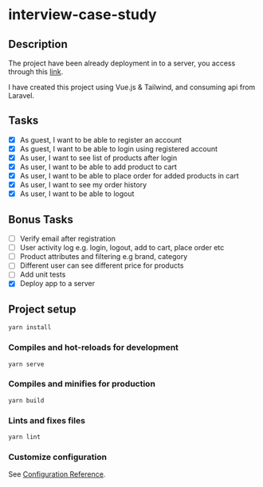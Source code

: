 # interview-case-study

## Description

The project have been already deployment in to a server, you access through this [link](interview-case-study.vercel.app).

I have created this project using Vue.js & Tailwind, and consuming api from Laravel.

## Tasks

- [x] As guest, I want to be able to register an account
- [x] As guest, I want to be able to login using registered account
- [x] As user, I want to see list of products after login
- [x] As user, I want to be able to add product to cart
- [x] As user, I want to be able to place order for added products in cart
- [x] As user, I want to see my order history
- [x] As user, I want to be able to logout

## Bonus Tasks

- [ ] Verify email after registration
- [ ] User activity log e.g. login, logout, add to cart, place order etc
- [ ] Product attributes and filtering e.g brand, category
- [ ] Different user can see different price for products
- [ ] Add unit tests
- [x] Deploy app to a server

## Project setup

```
yarn install
```

### Compiles and hot-reloads for development

```
yarn serve
```

### Compiles and minifies for production

```
yarn build
```

### Lints and fixes files

```
yarn lint
```

### Customize configuration

See [Configuration Reference](https://cli.vuejs.org/config/).
